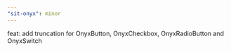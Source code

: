 ```yaml
---
"sit-onyx": minor
---
```


feat: add truncation for OnyxButton, OnyxCheckbox, OnyxRadioButton and OnyxSwitch
